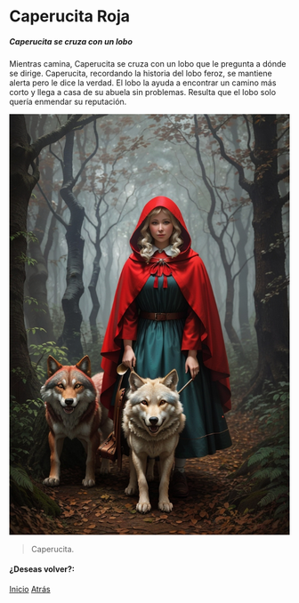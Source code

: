 # Caperucita Roja
##### Caperucita se cruza con un lobo

Mientras camina, Caperucita se cruza con un lobo que le pregunta a dónde se dirige. Caperucita, recordando la historia del lobo feroz, se mantiene alerta pero le dice la verdad. El lobo la ayuda a encontrar un camino más corto y llega a casa de su abuela sin problemas. Resulta que el lobo solo quería enmendar su reputación.

![](https://raw.githubusercontent.com/Linita-Arenas/Guion/main/Caperucita%20Roja/Inicio/img/DreamShaper_v7_Van_Goh_style_painting_of_little_red_riding_hoo_2.jpg)

> Caperucita.

#### ¿Deseas volver?:
[Inicio](https://github.com/Linita-Arenas/Guion/blob/develop/README.md "Inicio")
[Atrás](https://github.com/Linita-Arenas/Guion/blob/main/Caperucita%20Roja/Inicio/1/1.3.md "Atrás")